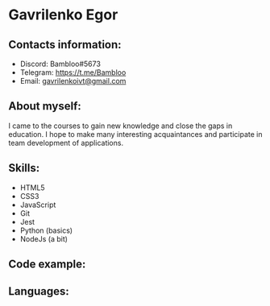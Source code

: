 # Gavrilenko Egor
## Contacts information:
* Discord: Bambloo#5673
* Telegram: https://t.me/Bambloo
* Email: gavrilenkoivt@gmail.com
## About myself:
I came to the courses to gain new knowledge and close the gaps in education. I hope to make many interesting acquaintances and participate in team development of applications.
## Skills:
* HTML5
* CSS3
* JavaScript
* Git
* Jest
* Python (basics)
* NodeJs (a bit)
## Code example:
## Languages:
